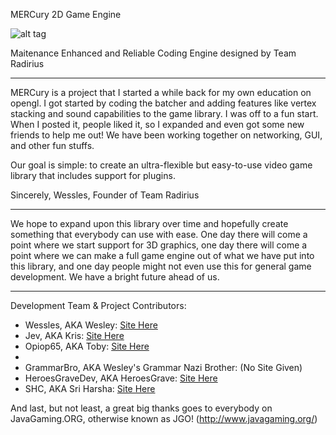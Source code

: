 MERCury 2D Game Engine

![alt tag](http://puu.sh/6bVuj.png)
                                       
Maitenance Enhanced and Reliable Coding Engine
          designed by Team Radirius

-------------------------------------------------------

MERCury is a project that I started a while back for my own education on opengl. I got started by coding the batcher and adding features like vertex stacking and sound capabilities to the game library. I was off to a fun start. When I posted it, people liked it, so I expanded and even got some new friends to help me out! We have been working together on networking, GUI, and other fun stuffs.

Our goal is simple: to create an ultra-flexible but easy-to-use video game library that includes support for plugins.

Sincerely,
Wessles, Founder of Team Radirius

-------------------------------------------------------

We hope to expand upon this library over time and hopefully create something that everybody can use with ease. One day there will come a point where we start support for 3D graphics, one day there will come a point where we can make a full game engine out of what we have put into this library, and one day people might not even use this for general game development. We have a bright future ahead of us.

-------------------------------------------------------

Development Team & Project Contributors:

- Wessles, AKA Wesley: [Site Here](http://www.wessles.com/)
- Jev, AKA Kris: [Site Here](http://www.jeviny.pw/)
- Opiop65, AKA Toby: [Site Here](http://www.nishustudios.com/)
- 
- GrammarBro, AKA Wesley's Grammar Nazi Brother: (No Site Given)
- HeroesGraveDev, AKA HeroesGrave: [Site Here](http://heroesgrave.github.io/)
- SHC, AKA Sri Harsha: [Site Here](http://www.goharsha.com/)

And last, but not least, a great big thanks goes to everybody on JavaGaming.ORG, otherwise known as JGO! (http://www.javagaming.org/)

